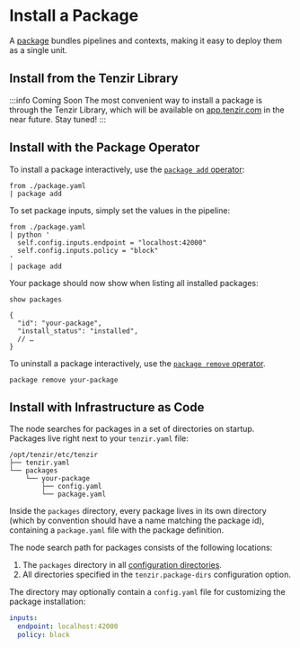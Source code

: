 # Install a Package

A [package](../packages.md) bundles pipelines and contexts, making it easy to
deploy them as a single unit.

## Install from the Tenzir Library

:::info Coming Soon
The most convenient way to install a package is through the Tenzir Library,
which will be available on [app.tenzir.com](https://app.tenzir.com) in the near
future. Stay tuned!
:::

## Install with the Package Operator

To install a package interactively, use the [`package add`
operator](../operators/package.md):

```
from ./package.yaml
| package add
```

To set package inputs, simply set the values in the pipeline:

```
from ./package.yaml
| python '
  self.config.inputs.endpoint = "localhost:42000"
  self.config.inputs.policy = "block"
'
| package add
```

Your package should now show when listing all installed packages:

```
show packages
```

```json5
{
  "id": "your-package",
  "install_status": "installed",
  // …
}
```

To uninstall a package interactively, use the [`package remove`
operator](../operators/package.md).

```
package remove your-package
```

## Install with Infrastructure as Code

The node searches for packages in a set of directories on startup. Packages live
right next to your `tenzir.yaml` file:

```
/opt/tenzir/etc/tenzir
├── tenzir.yaml
└── packages
    └── your-package
        ├── config.yaml
        └── package.yaml
```

Inside the `packages` directory, every package lives in its own directory (which
by convention should have a name matching the package id), containing a
`package.yaml` file with the package definition.

The node search path for packages consists of the following locations:
1. The `packages` directory in all [configuration
   directories](../configuration.md#configuration-files).
2. All directories specified in the `tenzir.package-dirs` configuration option.

The directory may optionally contain a `config.yaml` file for customizing the
package installation:

```yaml
inputs:
  endpoint: localhost:42000
  policy: block
```
